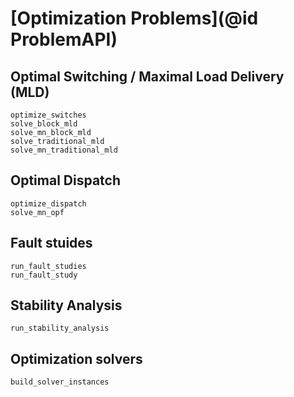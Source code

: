 # [Optimization Problems](@id ProblemAPI)

## Optimal Switching / Maximal Load Delivery (MLD)

```@docs
optimize_switches
solve_block_mld
solve_mn_block_mld
solve_traditional_mld
solve_mn_traditional_mld
```

## Optimal Dispatch

```@docs
optimize_dispatch
solve_mn_opf
```

## Fault stuides

```@docs
run_fault_studies
run_fault_study
```

## Stability Analysis

```@docs
run_stability_analysis
```

## Optimization solvers

```@docs
build_solver_instances
```
